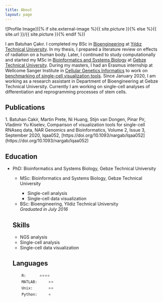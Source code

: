 ```yaml
---
title: About
layout: page
---
```

![Profile Image]({% if site.external-image %}{{ site.picture }}{% else %}{{ site.url }}/{{ site.picture }}{% endif %})

I am Batuhan Çakır. I completed my BSc in [Bioengineering](http://www.bioeng.yildiz.edu.tr/en/) at [Yıldız Technical University](http://www.yildiz.edu.tr/). In my thesis, I prepared a literature review on effects of radiation on a human body. Later, I continued to study computationally and started my MSc in [Bioinformatics and Systems Biology](http://www.gtu.edu.tr/bioeng) at [Gebze Technical University](http://www.gtu.edu.tr/?languageId=2). During my masters, I had an Erasmus internship at Wellcome Sanger Institute in [Cellular Genetics Informatics](https://www.sanger.ac.uk/science/groups/cellular-genetics-informatics) to work on [benchmarking of single-cell visualization tools](https://doi.org/10.1093/nargab/lqaa052). Since January 2020, I am working as a research assistant in Department of Bioengineering at Gebze Technical University. Currently I am working on single-cell analyses of differentiation and reprogramming processes of stem cells.

<h2>Publications</h2>
1. Batuhan Cakir, Martin Prete, Ni Huang, Stijn van Dongen, Pinar Pir, Vladimir Yu Kiselev, Comparison of visualization tools for single-cell RNAseq data, NAR Genomics and Bioinformatics, Volume 2, Issue 3, September 2020, lqaa052, [https://doi.org/10.1093/nargab/lqaa052](https://doi.org/10.1093/nargab/lqaa052)

<h2>Education</h2>
<ul class="skill-list">
	<li>PhD: Bioinformatics and Systems Biology, Gebze Technical University</li>
<ul class="skill-list">
	<li>MSc: Bioinformatics and Systems Biology, Gebze Technical University</li>
<ul class="skill-list">
	<li>Single-cell analysis </li>
	<li>Single-cell data visualization</li>
</ul>
	<li>BSc: Bioengineering, Yildiz Technical University
	<br><i>Graduated in July 2016</i></li>
</ul>

<h2>Skills</h2>

<ul class="skill-list">
	<li>NGS analysis</li>
	<li>Single-cell analysis</li>
	<li>Single-cell data visualization</li>
</ul>

<h2>Languages</h2>

		R:		⭐⭐⭐⭐
		MATLAB:		⭐⭐
		Unix: 		⭐⭐
		Python: 	⭐
	